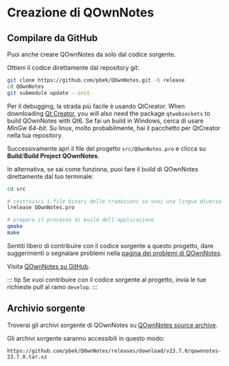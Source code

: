 # Creazione di QOwnNotes

## Compilare da GitHub

Puoi anche creare QOwnNotes da solo dal codice sorgente.

Ottieni il codice direttamente dal repository git:

```bash
git clone https://github.com/pbek/QOwnNotes.git -b release
cd QOwnNotes
git submodule update --init
```

Per il debugging, la strada più facile è usando QtCreator. When downloading [Qt Creator](https://www.qt.io/download-qt-installer-oss), you will also need the package `qtwebsockets` to build QOwnNotes with Qt6. Se fai un build in Windows, cerca di usare *MinGw 64-bit*. Su linux, molto probabilmente, hai il pacchetto per QtCreator nella tua repository.

Successivamente apri il file del progetto `src/QOwnNotes.pro` e clicca su **Build**/**Build Project QOwnNotes**.

In alternativa, se sai come funziona, puoi fare il build di QOwnNotes direttamente dal tuo terminale:

```bash
cd src

# costruisci i file binari delle traduzioni se vuoi una lingua diversa dall'inglese
lrelease QOwnNotes.pro

# prepara il processo di build dell'applicazione
qmake
make
```

Sentiti libero di contribuire con il codice sorgente a questo progetto, dare suggerimenti o segnalare problemi nella [pagina dei problemi di QOwnNotes](https://github.com/pbek/QOwnNotes/issues).

Visita [QOwnNotes su GitHub](https://github.com/pbek/QOwnNotes).

::: tip
Se vuoi contribuire con il codice sorgente al progetto, invia le tue richieste pull al ramo `develop`.
:::

## Archivio sorgente

Troverai gli archivi sorgente di QOwnNotes su [QOwnNotes source archive](https://github.com/pbek/QOwnNotes/releases).

Gli archivi sorgente saranno accessibili in questo modo:

`https://github.com/pbek/QOwnNotes/releases/download/v23.7.0/qownnotes-23.7.0.tar.xz`
